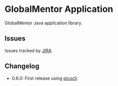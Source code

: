 # GlobalMentor Application

GlobalMentor Java application library.

## Issues

Issues tracked by [JIRA](https://globalmentor.atlassian.net/projects/JAVA).

## Changelog

- 0.6.0: First release using [picocli](https://picocli.info/).
